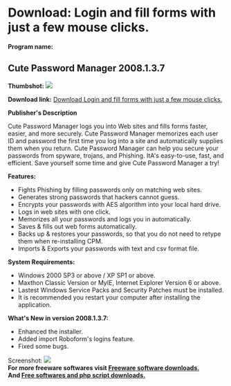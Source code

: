 # Download: Login and fill forms with just a few mouse clicks.

**Program name:**

## Cute Password Manager 2008.1.3.7

  
**Thumbshot:** ![](http://www.freewarefiles.com/screenshot/cutepwdmngr2k8_md.jpg)   
  
**Download link:** [Download Login and fill forms with just a few mouse clicks.](http://freesoftwares.boysofts.com/Cute-Password-Manager_program_40430.html)  
  


**Publisher's Description**  
  


Cute Password Manager logs you into Web sites and fills forms faster, easier, and more securely. Cute Password Manager memorizes each user ID and password the first time you log into a site and automatically supplies them when you return. Cute Password Manager can help you secure your passwords from spyware, trojans, and Phishing. ItA's easy-to-use, fast, and efficient. Save yourself some time and give Cute Password Manager a try! 

**Features:**

  * Fights Phishing by filling passwords only on matching web sites. 
  * Generates strong passwords that hackers cannot guess. 
  * Encrypts your passwords with AES algorithm into your local hard drive. 
  * Logs in web sites with one click. 
  * Memorizes all your passwords and logs you in automatically. 
  * Saves & fills out web forms automatically. 
  * Backs up & restores your passwords, so that you do not need to retype them when re-installing CPM. 
  * Imports & Exports your passwords with text and csv format file. 

**System Requirements:**

  * Windows 2000 SP3 or above / XP SP1 or above. 
  * Maxthon Classic Version or MyIE, Internet Explorer Version 6 or above. 
  * Lastest Windows Service Packs and Security Patches must be installed. 
  * It is recommended you restart your computer after installing the application. 

**What's New in version 2008.1.3.7:**

  * Enhanced the installer. 
  * Added import Roboform's logins feature. 
  * Fixed some bugs. 

  
  
Screenshot: ![](http://www.freewarefiles.com/screenshot/cutepwdmngr2k8.jpg)   
**For more freeware softwares visit [Freeware software downloads.](http://freesoftwares.boysofts.com/)**   
**And [Free softwares and php script downloads.](http://www.boysofts.com/)**
